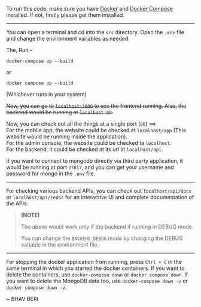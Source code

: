 To run this code, make sure you have [Docker](https://docs.docker.com/engine/install/) and [Docker Compose](https://docs.docker.com/compose/install/) installed. If not, firstly please get them installed.

---

You can open a terminal and cd into the `src` directory. Open the `.env` file and change the environment variables as needed. 

The, Run:-

`docker-compose up --build`

 or 

`docker compose up --build` 

(Whichever runs in your system)

~~Now, you can go to `localhost:3000` to see the frontend running. Also, the backend would be running at `localhost:80`.~~

Now, you can check out all the things at a single port (`80`) ==> <br/>
For the mobile app, the website could be checked at `localhost/app` (This website would be running inside the application).<br/>
For the admin console, the website could be checked ta `localhost`. <br/>
For the backend, it could be checked at its url at `localhost/api`.

If you want to connect to mongodb directly via third party application, it would be running at port `27017`, and you can get your username and password for mongo in the `.env` file.

---
For checking various backend APIs, you can check out `localhost/api/docs` or `localhost/api/redoc` for an interactive UI and complete documentation of the APIs. 
> **(NOTE)**
>
> The above would work only if the backend if running in DEBUG mode. 
> 
> You can change the `BACKEND_DEBUG` mode by changing the DEBUG variable in the environment file.

---
For stopping the docker application from running, press `Ctrl + C` in the same terminal in which you started the docker containers.
If you want to delete the containers, use `docker-compose down` or `docker compose down`.
If you want to delete the MongoDB data too, use `docker-compose down -v` or `docker compose down -v`.

~ BHAV BERI